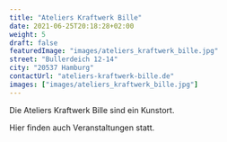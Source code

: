 ```yaml
---
title: "Ateliers Kraftwerk Bille"
date: 2021-06-25T20:18:28+02:00
weight: 5
draft: false
featuredImage: "images/ateliers_kraftwerk_bille.jpg"
street: "Bullerdeich 12-14"
city: "20537 Hamburg"
contactUrl: "ateliers-kraftwerk-bille.de"
images: ["images/ateliers_kraftwerk_bille.jpg"]
---
```


Die Ateliers Kraftwerk Bille sind ein Kunstort.

Hier finden auch Veranstaltungen statt.

